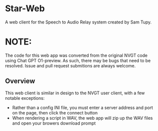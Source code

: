 # Star-Web

A web client for the Speech to Audio Relay system created by Sam Tupy.

# **NOTE**:

The code for this web app was converted from the original NVGT code using Chat GPT O1-preview. As such, there may be bugs that need to be resolved. Issue and pull request submitions are always welcome.

## Overview

This web client is similar in design to the NVGT user client, with a few notable exceptions:

* Rather than a config INI file, you must enter a server address and port on the page, then click the connect button
* When rendering a script in WAV, the web app will zip up the WAV files and open your browers download prompt
